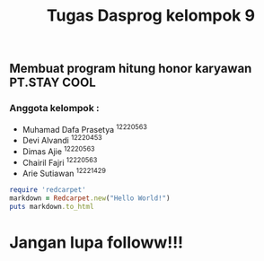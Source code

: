 <div style="text-align: center;">
    <h1>Tugas Dasprog kelompok 9</h1>
</div> <br>
<h2>Membuat program hitung honor karyawan PT.STAY COOL</h2>
<h3>Anggota kelompok :</h3>
<ul>
    <li>Muhamad Dafa Prasetya <sup>12220563</sup></li>
    <li>Devi Alvandi <sup>12220453</sup> </li>
    <li>Dimas Ajie <sup>12220563</sup> </li>
    <li>Chairil Fajri <sup>12220563</sup> </li>
    <li>Arie Sutiawan <sup>12221429</sup> </li>
</ul>

```ruby
require 'redcarpet'
markdown = Redcarpet.new("Hello World!")
puts markdown.to_html
```

<h1>Jangan lupa followw!!!</h1>
